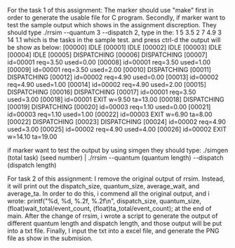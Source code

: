 For the task 1 of this assignment:
The marker should use "make" first in order to generate the usable file for C program. Secondly, if marker want to test the sample output which shows in the assignment discreption. They should type ./rrsim --quantum 3 --dispatch 2, type in the:
1 5 3.5
2 7 4.9
3 14 1.1
which is the tasks in the sample test.
and press ctrl-d
the output will be show as below:
[00000] IDLE
[00001] IDLE
[00002] IDLE
[00003] IDLE
[00004] IDLE
[00005] DISPATCHING
[00006] DISPATCHING
[00007] id=00001 req=3.50 used=0.00
[00008] id=00001 req=3.50 used=1.00
[00009] id=00001 req=3.50 used=2.00
[00010] DISPATCHING
[00011] DISPATCHING
[00012] id=00002 req=4.90 used=0.00
[00013] id=00002 req=4.90 used=1.00
[00014] id=00002 req=4.90 used=2.00
[00015] DISPATCHING
[00016] DISPATCHING
[00017] id=00001 req=3.50 used=3.00
[00018] id=00001 EXIT w=9.50 ta=13.00
[00018] DISPATCHING
[00019] DISPATCHING
[00020] id=00003 req=1.10 used=0.00
[00021] id=00003 req=1.10 used=1.00
[00022] id=00003 EXIT w=6.90 ta=8.00
[00022] DISPATCHING
[00023] DISPATCHING
[00024] id=00002 req=4.90 used=3.00
[00025] id=00002 req=4.90 used=4.00
[00026] id=00002 EXIT w=14.10 ta=19.00

if marker want to test the output by using simgen
they should type:
./simgen (total task) (seed number) | ./rrsim --quantum (quantum length) --dispatch (dispatch length)

For task 2 of this assignment:
I remove the original output of rrsim. Instead, it will print out the dispatch_size, quantum_size, average_wait, and average_ta.
In order to do this, i commend all the original output, and i wrote:
printf("%d, %d, %.2f, %.2f\n", dispatch_size, quantum_size, (float)wait_total/event_count, (float)ta_total/event_count);
at the end of main.
After the change of rrsim, i wrote a script to generate the output of different quantum length and dispatch length, and those output will be put into a txt file.
Finally, I input the txt into a excel file, and generate the PNG file as show in the submision.